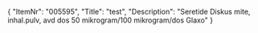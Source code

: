 {
  "ItemNr": "005595",
  "Title": "test",
  "Description": "Seretide Diskus mite, inhal.pulv, avd dos 50 mikrogram/100 mikrogram/dos Glaxo"
}